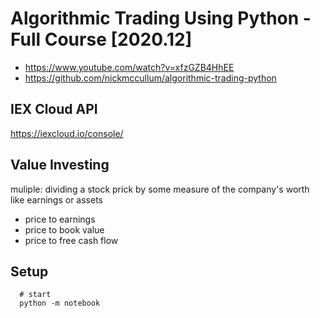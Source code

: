# Algorithmic Trading Using Python - Full Course [2020.12]
- https://www.youtube.com/watch?v=xfzGZB4HhEE
- https://github.com/nickmccullum/algorithmic-trading-python



## IEX Cloud API
https://iexcloud.io/console/




## Value Investing
muliple: dividing a stock prick by some measure of the company's worth like earnings or assets
- price to earnings
- price to book value
- price to free cash flow



## Setup
```
  # start 
  python -m notebook


```